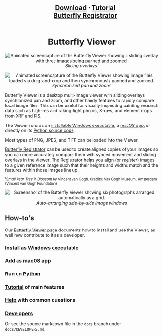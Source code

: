 <div id="user-content-toc" align="center">
  <ul>
    <summary>
      <h2 style="display: inline-block;">
        <a href="https://olive-groves.github.io/butterfly_viewer/butterfly_viewer.html#download-and-install">Download</a>
        ·
        <a href="https://olive-groves.github.io/butterfly_viewer/butterfly_viewer.html#tutorial">Tutorial</a>
        <br>
        <a href="https://olive-groves.github.io/butterfly_registrator/butterfly_registrator.html">Butterfly Registrator</a>
      </h2>
    </summary>
  </ul>
</div>

<h1 align="center"> 
  Butterfly Viewer
</h1>

<p align="center">
  <img src="https://olive-groves.github.io/butterfly_viewer/images/viewer_sliding_overlay.gif" alt="Animated screencapture of the Butterfly Viewer showing a sliding overlay with three images being panned and zoomed.">
  <br />
  <i>Sliding overlays¹</i>
</p>

<p align="center">
  <img src="https://olive-groves.github.io/butterfly_viewer/images/viewer_dragdrop_sync.gif" alt="Animated screencapture of the Butterfly Viewer showing image files loaded via drag-and-drop and then synchronously panned and zoomed.">
  <br />
  <i>Synchronized pan and zoom¹</i>
</p>

Butterfly Viewer is a desktop multi-image viewer with sliding overlays, synchronized pan and zoom, and other handy features to rapidly compare local image files. This can be useful for visually inspecting painting research data such as high-res and raking-light photos, X-rays, and element maps from XRF and RIS.

The Viewer runs as an [installable Windows executable](https://olive-groves.github.io/butterfly_viewer/butterfly_viewer.html#windows-executable), a [macOS app](https://olive-groves.github.io/butterfly_viewer/butterfly_viewer.html#macos-app), or directly on its [Python source code](https://olive-groves.github.io/butterfly_viewer/butterfly_viewer.html#python). 

Most types of PNG, JPEG, and TIFF can be loaded into the Viewer. 

[Butterfly Registrator](https://olive-groves.github.io/butterfly_registrator/butterfly_registrator.html) can be used to create aligned copies of your images so you can more accurately compare them with synced movement and sliding overlays in the Viewer. The Registrator helps you align (or *register*) images to a given reference image such that their heights and widths match and the features within those images line up.

<sup>¹*Small Pear Tree in Blossom* by Vincent van Gogh. Credits: Van Gogh Museum, Amsterdam (Vincent van Gogh Foundation)</sup>

<p align="center">
  <img src="https://olive-groves.github.io/butterfly_viewer/images/viewer_eindhoven.jpg" alt="Screenshot of the Butterfly Viewer showing six photographs arranged automatically as a grid.">
  <br />
  <i>Auto-arranging side-by-side image windows</i>
</p>

## How-to's

Our [Butterfly Viewer page](https://olive-groves.github.io/butterfly_viewer) documents how to install and use the Viewer, as well how contribute to it as a developer. 

### Install as [Windows executable](https://olive-groves.github.io/butterfly_viewer/butterfly_viewer.html#windows-executable)

### Add as [macOS app](https://olive-groves.github.io/butterfly_viewer/butterfly_viewer.html#macos-app)

### Run on [Python](https://olive-groves.github.io/butterfly_viewer/butterfly_viewer.html#python)

### [Tutorial](https://olive-groves.github.io/butterfly_viewer/butterfly_viewer.html#tutorial) of main features

### [Help](https://olive-groves.github.io/butterfly_viewer/butterfly_viewer.html#help) with common questions

### [Developers](https://olive-groves.github.io/butterfly_viewer/butterfly_viewer.html#developers)

Or see the source markdown file in the `docs` branch under `docs/DEVELOPERS.md`.
